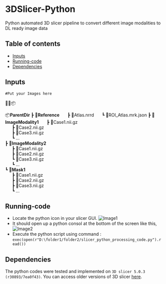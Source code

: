 # 3DSlicer-Python
Python automated 3D slicer pipeline to convert different image modalities to DL ready image data


## Table of contents

* [Inputs](#inputs)
* [Running-code](#run-code)
* [Dependencies](#dependencies)

## Inputs
```#Put your Images here```  

📂📜📦 

📦**ParentDir**
  ┣ 📂**Reference**
  &ensp; &ensp;    ┣ 📜Atlas.nrrd
  &ensp; &ensp;    ┗ 📜ROI_Atlas.mrk.json
  ┣ 📂**ImageModality1** 
  &ensp; &ensp;    ┣ 📜Case1.nii.gz  
  &ensp; &ensp;    ┣ 📜Case2.nii.gz   
  &ensp; &ensp;    ┣ 📜Case3.nii.gz  
  &ensp; &ensp;    ┗ ...    
  ┣ 📂**ImageModality2**  
  &ensp; &ensp;    ┣ 📜Case1.nii.gz  
  &ensp; &ensp;    ┣ 📜Case2.nii.gz   
  &ensp; &ensp;    ┗ 📜Case3.nii.gz  
  &ensp; &ensp;    ┗ ...    
  ┗ 📂**Mask1**  
  &ensp; &ensp;    ┣ 📜Case1.nii.gz  
  &ensp; &ensp;    ┣ 📜Case2.nii.gz   
  &ensp; &ensp;    ┣ 📜Case3.nii.gz  
  &ensp; &ensp;    ┗ ...   
## Running-code
- Locate the python icon in your slicer GUI.
![Image1](Documentation/step1.png)
- It should open up a python consol at the bottom of the screen like this,
![Image2](Documentation/step2.png)
- Execute the python script using command : ``` exec(open(r"D:\folder1/folder2/slicer_python_processing_code.py").read()) ```

## Dependencies
The python codes were tested and implemented on ```3D slicer 5.0.3 (r30893/7ea0f43)```. You can access older versions of 3D slicer [here](https://slicer-packages.kitware.com/#collection/5f4474d0e1d8c75dfc70547e/folder/5f4474d0e1d8c75dfc705482).
